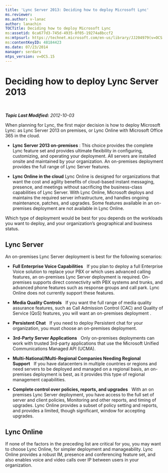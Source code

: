 ```yaml
---
title: 'Lync Server 2013: Deciding how to deploy Microsoft Lync'
ms.reviewer: 
ms.author: v-lanac
author: lanachin
TOCTitle: Deciding how to deploy Microsoft Lync
ms:assetid: 6ca677d3-745d-4935-8f05-19274a8bccf2
ms:mtpsurl: https://technet.microsoft.com/en-us/library/JJ204979(v=OCS.15)
ms:contentKeyID: 48184423
ms.date: 07/23/2014
manager: serdars
mtps_version: v=OCS.15
---
```


<div data-xmlns="http://www.w3.org/1999/xhtml">

<div class="topic" data-xmlns="http://www.w3.org/1999/xhtml" data-msxsl="urn:schemas-microsoft-com:xslt" data-cs="http://msdn.microsoft.com/en-us/">

<div data-asp="http://msdn2.microsoft.com/asp">

# Deciding how to deploy Lync Server 2013

</div>

<div id="mainSection">

<div id="mainBody">

<span> </span>

_**Topic Last Modified:** 2012-10-03_

When planning for Lync, the first major decision is how to deploy Microsoft Lync: as Lync Server 2013 on premises, or Lync Online with Microsoft Office 365 in the cloud.

  - **Lync Server 2013 on-premises** : This choice provides the complete Lync feature set and provides ultimate flexibility in configuring, customizing, and operating your deployment. All servers are installed onsite and maintained by your organization. An on-premises deployment provides the full range of Lync Server features.

  - **Lync Online in the cloud** Lync Online is designed for organizations that want the cost and agility benefits of cloud-based instant messaging, presence, and meetings without sacrificing the business-class capabilities of Lync Server. With Lync Online, Microsoft deploys and maintains the required server infrastructure, and handles ongoing maintenance, patches, and upgrades. Some features available in an on-premises deployment are not available in Lync Online.

Which type of deployment would be best for you depends on the workloads you want to deploy, and your organization’s geographical and business status.

<div>

## Lync Server

An on-premises Lync Server deployment is best for the following scenarios:

  - **Full Enterprise Voice Capabilities**   If you plan to deploy a full Enterprise Voice solution to replace your PBX or which uses advanced calling features, an on-premises Lync Server deployment is required. On-premises supports direct connectivity with PBX systems and trunks, and advanced phone features such as response groups and call park. Lync Online does not currently support these features.

  - **Media Quality Controls**   If you want the full range of media quality assurance features, such as Call Admission Control (CAC) and Quality of Service (QoS) features, you will want an on-premises deployment .

  - **Persistent Chat**   If you need to deploy Persistent chat for your organization, you must choose an on-premises deployment.

  - **3rd-Party Server Applications**   Only on-premises deployments can work with trusted 3rd-party applications that use the Microsoft Unified Communications Managed API (UCMA).

  - **Multi-National/Multi-Regional Companies Needing Regional Support**   If you have datacenters in multiple countries or regions and need servers to be deployed and managed on a regional basis, an on-premises deployment is best, as it provides this type of regional management capabilities.

  - **Complete control over policies, reports, and upgrades**   With an on premises Lync Server deployment, you have access to the full set of server and client policies, Monitoring and other reports, and timing of upgrades. Lync Online provides a subset of policy setting and reports, and provides a limited, though significant, window for accepting upgrades.

</div>

<div>

## Lync Online

If none of the factors in the preceding list are critical for you, you may want to choose Lync Online, for simpler deployment and manageability. Lync Online provides a robust IM, presence and conferencing feature set, and also enables voice and video calls over IP between users in your organization.

</div>

</div>

<span> </span>

</div>

</div>

</div>


